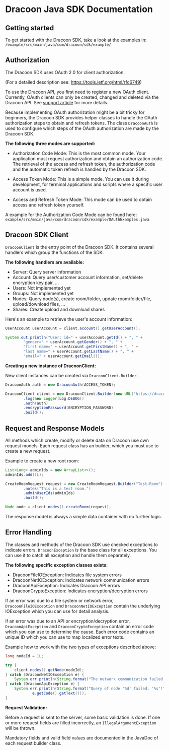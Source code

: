 # Dracoon Java SDK Documentation

## Getting started

To get started with the Dracoon SDK, take a look at the examples in:
`/example/src/main/java/com/dracoon/sdk/example/`

## Authorization

The Dracoon SDK uses OAuth 2.0 for client authorization.

(For a detailed description see: https://tools.ietf.org/html/rfc6749)

To use the Dracoon API, you first need to register a new OAuth client. Currently, OAuth clients
can only be created, changed and deleted via the Dracoon API. See
[support article](https://support.dracoon.com/hc/en-us/articles/115003832605-OAuth-2-0-Client-Registration)
for more details.

Because implementing OAuth authorization might be a bit tricky for beginners, the Dracoon SDK
provides helper classes to handle the OAuth authorization steps to obtain and refresh tokens. The 
class `DracoonAuth` is used to configure which steps of the OAuth authorization are made by the
Dracoon SDK.

__The following three modes are supported:__

- Authorization Code Mode: This is the most common mode. Your application must request authorization
and obtain an authorization code. The retrieval of the access and refresh token, the authorization
code and the automatic token refresh is handled by the Dracoon SDK.

- Access Token Mode: This is a simple mode. You can use it during development, for terminal
applications and scripts where a specific user account is used.

- Access and Refresh Token Mode: This mode can be used to obtain access and refresh token yourself.

A example for the Authorization Code Mode can be found here:
`example/src/main/java/com/dracoon/sdk/example/OAuthExamples.java`

## Dracoon SDK Client

`DracoonClient` is the entry point of the Dracoon SDK. It contains several handlers which group the
functions of the SDK.

__The following handlers are available:__

- Server: Query server information
- Account: Query user/customer account information, set/delete encryption key pair, ...
- Users: Not implemented yet
- Groups: Not implemented yet
- Nodes: Query node(s), create room/folder, update room/folder/file, upload/download files, ...
- Shares: Create upload and download shares

Here's an example to retrieve the user's account information:

```java
UserAccount userAccount = client.account().getUserAccount();

System.out.println("User: id=" + userAccount.getId() + ", " +
        "gender=" + userAccount.getGender() + ", " +
        "first name=" + userAccount.getFirstName() + ", " +
        "last name=" + userAccount.getLastName() + ", " +
        "email=" + userAccount.getEmail());
```

__Creating a new instance of DracoonClient:__

New client instances can be created via `DracoonClient.Builder`.

```java
DracoonAuth auth = new DracoonAuth(ACCESS_TOKEN);

DracoonClient client = new DracoonClient.Builder(new URL("https://dracoon.team"))
        .log(new Logger(Log.DEBUG))
        .auth(auth)
        .encryptionPassword(ENCRYPTION_PASSWORD)
        .build();
```

## Request and Response Models

All methods which create, modify or delete data on Dracoon use own request models. Each request
class has an builder, which you must use to create a new request.

Example to create a new root room:

```java
List<Long> adminIds = new ArrayList<>();
adminIds.add(1L);

CreateRoomRequest request = new CreateRoomRequest.Builder("Test-Room")
        .notes("This is a test room.")
        .adminUserIds(adminIds)
        .build();

Node node = client.nodes().createRoom(request);
```

The response model is always a simple data container with no further logic.

## Error Handling

The classes and methods of the Dracoon SDK use checked exceptions to indicate errors.
`DracoonException` is the base class for all exceptions. You can use it to catch all exception and
handle them separately.

__The following specific exception classes exists:__

- DracoonFileIOException: Indicates file system errors
- DracoonNetIOException: Indicates network communication errors
- DracoonApiException: Indicates Dracoon API errors
- DracoonCryptoException: Indicates encryption/decryption errors

If an error was due to a file system or network error, `DracoonFileIOException` and
`DracoonNetIOException` contain the underlying IOException which you can use for detail analysis.

If an error was due to an API or encryption/decryption error, `DracoonApiException` and
`DracoonCryptoException` contain an error code which you can use to determine the cause. Each error
code contains an unique ID which you can use to map localized error texts.

Example how to work with the two types of exceptions described above:

```java
long nodeId = 1L;

try {
    client.nodes().getNode(nodeId);
} catch (DracoonNetIOException e) {
    System.err.println(String.format("The network communication failed. (%s)", e.getCause()));
} catch (DracoonApiException e) {
    System.err.println(String.format("Query of node '%d' failed: '%s'!", nodeId,
            e.getCode().getText()));
}
```

__Request Validation:__

Before a request is sent to the server, some basic validation is done. If one or more request fields
are filled incorrectly, an `IllegalArgumentException` will be thrown. 

Mandatory fields and valid field values are documented in the JavaDoc of each request builder class.

